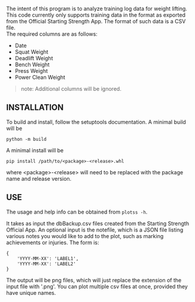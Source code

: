 The intent of this program is to analyze training log data for weight lifting. 
This code currently only supports training data in the format as exported from 
the Official Starting Strength App.  The format of such data is a CSV file.  
The required columns are as follows:

 - Date
 - Squat Weight
 - Deadlift Weight
 - Bench Weight
 - Press Weight
 - Power Clean Weight

> note:
> Additional columns will be ignored.

INSTALLATION
------------
To build and install, follow the setuptools documentation.  A minimal build will
be 
```
python -m build
```
A minimal install will be
```
pip install /path/to/<package>-<release>.whl
```
where \<package\>-\<release\> will need to be replaced with the package name 
and release version.

USE
---
The usage and help info can be obtained from `plotss -h`.

It takes as input the dbBackup.csv files created from the Starting Strength 
Official App.  An optional input is the notefile, which is a JSON file listing
various notes you would like to add to the plot, such as marking achievements 
or injuries.  The form is:
```
{
    'YYYY-MM-XX': 'LABEL1',
    'YYYY-MM-XX': 'LABEL2'
}
```

The output will be png files, which will just replace the extension of the 
input file with '.png'.  You can plot multiple csv files at once, provided 
they have unique names.
